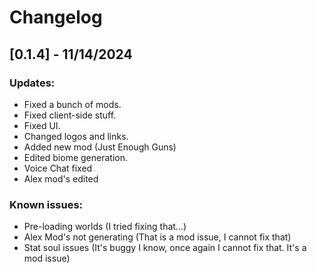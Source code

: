 # Changelog

## [0.1.4] - 11/14/2024

### Updates:
- Fixed a bunch of mods.
- Fixed client-side stuff.
- Fixed UI.
- Changed logos and links.
- Added new mod (Just Enough Guns)
- Edited biome generation.
- Voice Chat fixed
- Alex mod's edited

### Known issues:
- Pre-loading worlds (I tried fixing that...)
- Alex Mod's not generating (That is a mod issue, I cannot fix that)
- Stat soul issues (It's buggy I know, once again I cannot fix that. It's a mod issue)
